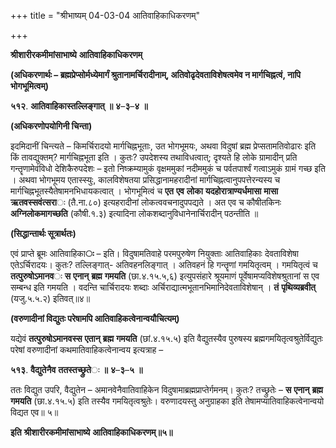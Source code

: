 +++
title = "श्रीभाष्यम् 04-03-04 आतिवाहिकाधिकरणम्"

+++


**श्रीशारीरकमीमांसाभाष्ये** **आतिवाहिकाधिकरणम्**

**(अधिकरणार्थः – ब्रह्मप्रेप्सोर्मध्येमार्गं श्रुतानामर्चिरादीनाम्, अतिवोढृदेवताविशेषत्वमेव न मार्गचिह्नत्वं, नापि भोगभूमित्वम्)**

**५१२**. **आतिवाहिकास्तल्लिङ्गात्** **॥** **४**–**३**–**४** **॥**

**(अधिकरणोपयोगिनी चिन्ता)**

इदमिदानीं चिन्त्यते – किमर्चिरादयो मार्गचिह्नभूताः, उत भोगभूमयः, अथवा विदुषां ब्रह्म प्रेप्सतामतिवोढारः इति किं तावद्युक्तम्? मार्गचिह्नभूता इति । कुतः? उपदेशस्य तथाविधत्वात्; दृश्यते हि लोके ग्रामादीन् प्रति गन्तॄणामेवंविधो देशिकैरुपदेशः – इतो निष्क्रम्यामुकं वृक्षममुकां नदीममुकं च पर्वतपार्श्वं गत्वाऽमुकं ग्रामं गच्छ इति । अथवा भोगभूमय एतास्स्युः, कालविशेषतया प्रसिद्धानामहरादीनां मार्गचिह्नत्वानुपपत्तेरन्यस्य च मार्गचिह्नभूतस्यैतेषामनभिधायकत्वात् । भोगभूमित्वं च **एत** **एव** **लोका** **यदहोरात्राण्यर्धमासा** **मासा** **ऋतवस्सवंत्सरा**ः (तै.ना.८०) इत्यहरादीनां लोकत्ववचनादुपपद्यते । अत एव च कौषीतकिनः
**अग्निलोकमागच्छति** (कौषी.१.३) इत्यादिना लोकशब्दानुविधानेनार्चिरादीन् पठन्तीति ॥

**(सिद्धान्तार्थः सूत्रार्थतः)**

एवं प्राप्ते ब्रूमः आतिवाहिका**ः** – इति। विदुषामतिवाहे परमपुरुषेण नियुक्ताः आतिवाहिकाः देवताविशेषा एतेऽर्चिरादयः। कुतः? तल्लिङ्गात्-
अतिवहनलिङ्गात् । अतिवहनं हि गन्तॄणां गमयितृत्वम् । गमयितृत्वं च
**तत्पुरुषोऽमानव**ः **स** **एनान्** **ब्रह्म** **गमयति** (छा.४.१५.५,६) इत्युपसंहारे श्रूयमाणं पूर्वेषामप्यविशेषश्रुतानां स एव सम्बन्ध इति गमयति । वदन्ति चार्चिरादयः शब्दाः अर्चिराद्यात्मभूतानभिमानिदेवताविशेषान् ।
**तं** **पृथिव्यब्रवीत्** (यजु.५.५.२) इतिवत्॥४॥

**(वरुणादीनां विद्युतः परेषामपि आतिवाहिकत्वेनान्वयौचित्यम्)**

यद्येवं **तत्पुरुषोऽमानवस्स** **एतान्** **ब्रह्म** **गमयति** (छां.४.१५.५) इति वैद्युतस्यैव पुरुषस्य ब्रह्मगमयितृत्वश्रुतेर्विद्युतः परेषां वरुणादीनां कथमातिवाहिकत्वेनान्वय इत्यत्राह –

**५१३**. **वैद्युतेनैव** **ततस्तच्छ्रुते**ः **॥** **४**–**३**–**५** **॥**

ततः विद्युत उपरि, वैद्युतेन – अमानवेनैवातिवाहिकेन विदुषामाब्रह्मप्राप्तेर्गमनम्। कुतः? तच्छ्रुतेः – **स** **एनान्** **ब्रह्म** **गमयति** (छा.४.१५.५) इति तस्यैव गमयितृत्वश्रुतेः। वरुणादयस्तु अनुग्राहका इति तेषामप्यातिवाहिकत्वेनान्वयो विद्यत एव॥ ५॥

**इति** **श्रीशारीरकमीमांसाभाष्ये** **आतिवाहिकाधिकरणम्॥५॥**


